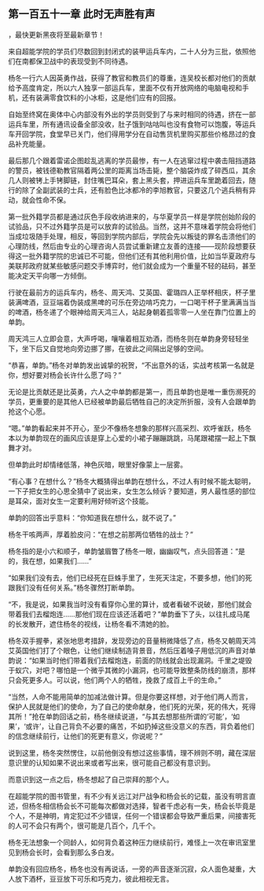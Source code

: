 ## 第一百五十一章 此时无声胜有声
，最快更新黑夜将至最新章节！

来自超能学院的学员们尽数回到封闭式的装甲运兵车内，二十人分为三批，依照他们在南都保卫战中的表现受到不同待遇。

杨冬一行六人因英勇作战，获得了教官和教员们的尊重，连吴校长都对他们的贡献给予高度肯定，所以六人独享一部运兵车，里面不仅有开放网络的电脑电视和手机，还有装满零食饮料的小冰柜，这是他们应有的回报。

自始至终窝在奥体中心内部没有外出的学员则受到了与来时相同的待遇，挤在一部运兵车里，所有通讯设备全部没收，肚子饿到咕咕叫也没有食物可以饱腹，等运兵车开回学院，食堂早已关门，他们得用学分在自动售货机里购买那些价格昂过的食品补充能量。

最后那几个跟着雷诺企图趁乱逃离的学员最惨，有一人在逃窜过程中袭击阻挡道路的警员，被钱德勒教官隔着两公里的距离当场击毙，整个脑袋炸成了碎西瓜，其余几人则被铐上手铐脚链，封住嘴巴耳朵，套上黑头套，押进运兵车里跪着回去，随行的除了全副武装的士兵，还有脸色比冰都冷的李旭教官，只要这几个逃兵稍有异动，就会性命不保。

第一批外籍学员都是通过灰色手段收纳进来的，与华夏学员一样是学院创始阶段的试验品，只不过外籍学员是可以放弃的试验品。当然，这并不意味着学院会将他们当成垃圾随手处理，相反，等回到学院内部后，学院会先以叛徒的罪名击溃他们的心理防线，然后由专业的心理咨询人员尝试重新建立友善的连接――现阶段想要获得这一批外籍学院的忠诚已不可能，但他们还有其他利用价值，比如当华夏政府与美联邦政府就某些敏感问题交手博弈时，他们就会成为一个重量不轻的砝码，甚至能决定天平向哪一方倾倒。

行驶在最前方的运兵车内，杨冬、周天鸿、艾英国、霍璐四人正举杯相庆，杯子里装满啤酒，豆豆端着伪装成黑啤的可乐在旁边啃巧克力，一口喝干杯子里满满当当的啤酒，杨冬递了个眼神给周天鸿三人，站起身朝着孤零零一人坐在靠门位置上的单韵。

周天鸿三人立即会意，大声呼喝，嚷嚷着相互劝酒，而杨冬则在单韵身旁轻轻坐下，坐下后又自觉地向旁边挪了挪，在彼此之间隔出足够的空间。

“恭喜，单韵。”杨冬对单韵发出诚挚的祝贺，“不出意外的话，实战考核第一名就是你，想好要对杨会长许什么愿了吗？”

无论是比贡献还是比英勇，六人之中单韵都是第一，而且单韵也是唯一重伤濒死的学员，更重要的是其他人已经被单韵最后牺牲自己的决定所折服，没有人会跟单韵抢这个心愿。

“嗯。”单韵看起来并不开心，至少不像杨冬想象的那样兴高采烈、欢呼雀跃，杨冬本以为单韵现在的画风应该是穿上心爱的小裙子蹦蹦跳跳，马尾跟裙摆一起上下飘舞才对。

但单韵此时却情绪低落，神色灰暗，眼里好像蒙上一层雾。

“有心事？在想什么？”杨冬大概猜得出单韵在想什么，不过人有时候不能太聪明，一下子把女生的心思全猜中了说出来，女生怎么倾诉？要知道，男人最性感的部位是耳朵，面对女生一定要利用好倾听这个技能。

单韵的回答出乎意料：“你知道我在想什么，就不说了。”

杨冬干咳两声，厚着脸皮问：“在想之前那两位牺牲的战士？”

杨冬指的是小六和顺子，单韵皱眉瞥了杨冬一眼，幽幽叹气，点头回答道：“是的，我在想，如果我们……”

“如果我们没有去，他们已经死在巨蛛手里了，生死天注定，不要多想，他们的死跟我们没有任何关系。”杨冬骤然打断单韵。

“不，我是说，如果我当时没有看穿你心里的算计，或者看破不说破，那他们就会带着我们去榴炮连……那他们现在应该还活着吧？”单韵垂下了头，以往扎成马尾的长发散开，遮住杨冬的视线，让杨冬看不清她的脸。

杨冬双手握拳，紧张地思考措辞，发现旁边的音量稍微降低了点，杨冬又朝周天鸿艾英国他们打了个眼色，让他们继续制造背景音，然后压着嗓子用低沉的声音对单韵说：“如果当时他们带着我们去榴炮连，前面的防线就会出现漏洞。千里之堤毁于蚁穴，对吧？哪怕是一个微乎其微的小漏洞，也可能导致整条防线的崩溃，那样只会死更多人。可以说，他们两个人的牺牲，挽救了成百上千的生命。”

“当然，人命不能用简单的加减法做计算。但是你要这样想，对于他们两人而言，保护人民就是他们的使命，为了自己的使命献身，他们死的光荣，死的伟大，死得其所！”抢在单韵回话之前，杨冬继续说道，“与其去想那些所谓的‘可能’，‘如果’，‘或许’，让自己背负不必要的痛苦，不如扔掉这些没意义的东西，背负着他们的信念继续前行，让他们的死更有意义，你说呢？”

说到这里，杨冬突然愣住，以前他倒没有想过这些事情，理不辨则不明，藏在深层意识里的认知如果不说出来或者写出来，很可能自己都没有意识到。

而意识到这一点之后，杨冬想起了自己崇拜的那个人。

在超能学院的图书管里，有不少有关远江对尸战争和杨会长的记载，虽没有明言直述，但杨冬相信杨会长不可能每次都做对选择，智者千虑必有一失，杨会长毕竟是个人，不是神明，肯定犯过不少错误，任何一个错误都会导致严重后果，间接害死的人可不会只有两个，很可能是几百个，几千个。

杨冬无法想象一个同龄人，如何背负着这种压力继续前行，难怪上一次在审讯室里见到杨会长时，会看到那么多白发。

单韵没有回应杨冬，杨冬也没有再说话，一旁的声音逐渐沉寂，众人面色凝重，大人放下酒杯，豆豆放下可乐和巧克力，彼此相视无言。

